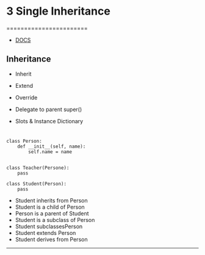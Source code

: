 # 3 Single Inheritance
=======================

- [DOCS]()


## Inheritance

- Inherit

- Extend

- Override

- Delegate to parent super()

- Slots & Instance Dictionary

### 


```

class Person:
    def __init__(self, name):
        self.name = name


class Teacher(Persone):
    pass

class Student(Person):
    pass

```

* Student inherits from Person
* Student is a child of Person
* Person is a parent of Student
* Student is a subclass of Person
* Student subclassesPerson
* Student extends Person
* Student derives from Person



-----------------------------------------------------------------------------------------------------